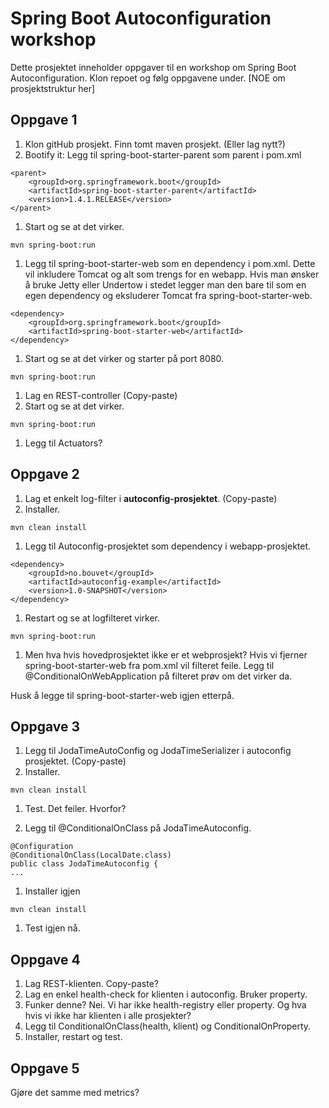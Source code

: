 Spring Boot Autoconfiguration workshop
==============

Dette prosjektet inneholder oppgaver til en workshop om Spring Boot Autoconfiguration.
Klon repoet og følg oppgavene under. [NOE om prosjektstruktur her]


Oppgave 1
---------
1. Klon gitHub prosjekt. Finn tomt maven prosjekt. (Eller lag nytt?)
1. Bootify it: Legg til spring-boot-starter-parent som parent i pom.xml
```
<parent>
    <groupId>org.springframework.boot</groupId>
    <artifactId>spring-boot-starter-parent</artifactId>
    <version>1.4.1.RELEASE</version>
</parent>
```
1. Start og se at det virker.
```
mvn spring-boot:run
```
1. Legg til spring-boot-starter-web som en dependency i pom.xml. Dette vil inkludere Tomcat
og alt som trengs for en webapp. Hvis man ønsker å bruke Jetty eller Undertow i stedet legger 
man den bare til som en egen dependency og eksluderer Tomcat fra spring-boot-starter-web.
```
<dependency>
    <groupId>org.springframework.boot</groupId>
    <artifactId>spring-boot-starter-web</artifactId>
</dependency>
```
1. Start og se at det virker og starter på port 8080. 
```
mvn spring-boot:run
```
1. Lag en REST-controller (Copy-paste)
1. Start og se at det virker.
```
mvn spring-boot:run
```
1. Legg til Actuators?


Oppgave 2
---------
1. Lag et enkelt log-filter i **autoconfig-prosjektet**. (Copy-paste)
1. Installer.
```
mvn clean install
```
1. Legg til Autoconfig-prosjektet som dependency i webapp-prosjektet.
```
<dependency>
    <groupId>no.bouvet</groupId>
    <artifactId>autoconfig-example</artifactId>
    <version>1.0-SNAPSHOT</version>
</dependency>
```
1. Restart og se at logfilteret virker.
```
mvn spring-boot:run
```
1. Men hva hvis hovedprosjektet ikke er et webprosjekt?
Hvis vi fjerner spring-boot-starter-web fra pom.xml vil filteret feile.
Legg til @ConditionalOnWebApplication på filteret prøv om det virker da.

Husk å legge til spring-boot-starter-web igjen etterpå.

Oppgave 3
---------
1. Legg til JodaTimeAutoConfig og JodaTimeSerializer i autoconfig prosjektet. (Copy-paste)
1. Installer.
```
mvn clean install
```
1. Test. Det feiler. Hvorfor?

1. Legg til @ConditionalOnClass på JodaTimeAutoconfig.
```
@Configuration
@ConditionalOnClass(LocalDate.class)
public class JodaTimeAutoconfig {
...
```
1. Installer igjen
```
mvn clean install
```
1. Test igjen nå.


Oppgave 4
---------
1. Lag REST-klienten. Copy-paste?
1. Lag en enkel health-check for klienten i autoconfig. Bruker property.
1. Funker denne? Nei. Vi har ikke health-registry eller property. Og hva hvis vi ikke har klienten i alle prosjekter?
1. Legg til ConditionalOnClass(health, klient) og ConditionalOnProperty.
1. Installer, restart og test.


Oppgave 5
---------
Gjøre det samme med metrics?
